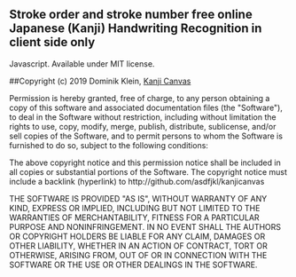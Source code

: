 ## Stroke order and stroke number free online Japanese (Kanji) Handwriting Recognition in client side only 
Javascript. Available under MIT license.  

##Copyright (c) 2019 Dominik Klein, <a href = "http://asdfjkl.github.io/kanjicanvas">Kanji Canvas</a></p>

<p>Permission is hereby granted, free of charge, to any person obtaining a copy
of this software and associated documentation files (the "Software"), to deal
in the Software without restriction, including without limitation the rights
to use, copy, modify, merge, publish, distribute, sublicense, and/or sell
copies of the Software, and to permit persons to whom the Software is
furnished to do so, subject to the following conditions:</p>

<p>The above copyright notice and this permission notice shall be included in all
copies or substantial portions of the Software. The copyright notice must
include a backlink (hyperlink) to http://github.com/asdfjkl/kanjicanvas</a>
</p>

<p>
THE SOFTWARE IS PROVIDED "AS IS", WITHOUT WARRANTY OF ANY KIND, EXPRESS OR
IMPLIED, INCLUDING BUT NOT LIMITED TO THE WARRANTIES OF MERCHANTABILITY,
FITNESS FOR A PARTICULAR PURPOSE AND NONINFRINGEMENT. IN NO EVENT SHALL THE
AUTHORS OR COPYRIGHT HOLDERS BE LIABLE FOR ANY CLAIM, DAMAGES OR OTHER
LIABILITY, WHETHER IN AN ACTION OF CONTRACT, TORT OR OTHERWISE, ARISING FROM,
OUT OF OR IN CONNECTION WITH THE SOFTWARE OR THE USE OR OTHER DEALINGS IN THE
SOFTWARE.</p>